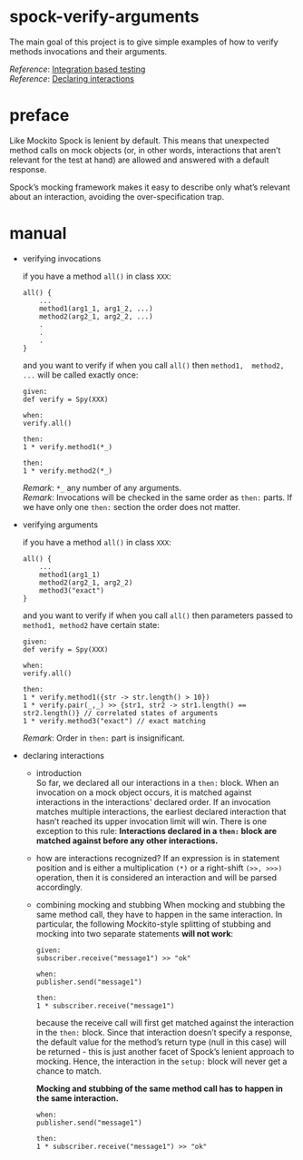 # spock-verify-arguments
The main goal of this project is to give simple examples of how to verify 
methods invocations and their arguments.

_Reference_: [Integration based testing](http://spockframework.org/spock/docs/1.0/interaction_based_testing.html)  
_Reference_: [Declaring interactions](http://spockframework.org/spock/docs/1.1-rc-3/all_in_one.html#_where_to_declare_interactions)

# preface
Like Mockito Spock is lenient by default. This means that unexpected 
method calls on mock objects (or, in other words, interactions that 
aren’t relevant for the test at hand) are allowed and answered with a 
default response.

Spock’s mocking framework makes it easy to describe only what’s 
relevant about an interaction, avoiding the over-specification trap.

# manual
* verifying invocations

    if you have a method `all()` in class `XXX`:
    ```
    all() {
        ...
        method1(arg1_1, arg1_2, ...)
        method2(arg2_1, arg2_2, ...)
        .
        .
        .
    }    
    ```
    and you want to verify if when you call `all()` then `method1, 
    method2, ...` will be called exactly once:
    ```
    given:
    def verify = Spy(XXX)
    
    when:
    verify.all()
    
    then:
    1 * verify.method1(*_)
    
    then:
    1 * verify.method2(*_)  
    ```
    
    _Remark_: `*_` any number of any arguments.  
    _Remark_: Invocations will be checked in the same order as `then:`
    parts. If we have only one `then:` section the order does not matter.
    
* verifying arguments

    if you have a method `all()` in class `XXX`:
    ```
    all() {
        ...
        method1(arg1_1)
        method2(arg2_1, arg2_2)
        method3("exact")
    }    
    ```
    and you want to verify if when you call `all()` then parameters passed 
    to `method1, method2` have certain state:
    ```
    given:
    def verify = Spy(XXX)
    
    when:
    verify.all()
    
    then:
    1 * verify.method1({str -> str.length() > 10})
    1 * verify.pair(_,_) >> {str1, str2 -> str1.length() ==  str2.length()} // correlated states of arguments
    1 * verify.method3("exact") // exact matching
    ```    
    _Remark_: Order in `then:` part is insignificant.

* declaring interactions
    * introduction  
        So far, we declared all our interactions in a `then:` block. When an 
        invocation on a mock object occurs, it is matched against interactions 
        in the interactions' declared order. If an invocation matches multiple 
        interactions, the earliest declared interaction that hasn’t reached 
        its upper invocation limit will win. There is one exception to this 
        rule: **Interactions declared in a `then:` block are matched against before 
        any other interactions.**
    
    * how are interactions recognized?
        If an expression is in statement position and is either a 
        multiplication `(*)` or a right-shift `(>>, >>>)` operation, 
        then it is considered an interaction and will be parsed 
        accordingly.
        
    * combining mocking and stubbing
        When mocking and stubbing the same method call, they have to 
        happen in the same interaction. In particular, the following 
        Mockito-style splitting of stubbing and mocking into two separate 
        statements **will not work**:
        ```
        given:
        subscriber.receive("message1") >> "ok"
        
        when:
        publisher.send("message1")
        
        then:
        1 * subscriber.receive("message1")
        ```
        because the receive call will first get matched against the 
        interaction in the `then:` block. Since that interaction doesn’t 
        specify a response, the default value for the method’s return 
        type (null in this case) will be returned - this is just another 
        facet of Spock’s lenient approach to mocking. 
        Hence, the interaction in the `setup:` block will never get a 
        chance to match.
        
        **Mocking and stubbing of the same method call has to happen in the 
        same interaction.**
        ```
        when:
        publisher.send("message1")
        
        then:
        1 * subscriber.receive("message1") >> "ok"
        ```
        
